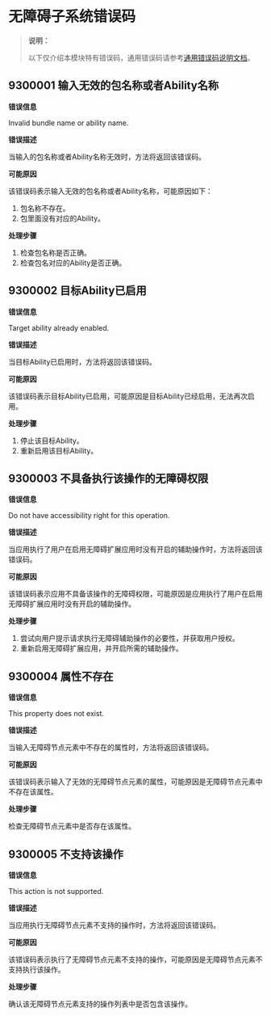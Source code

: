 # 无障碍子系统错误码

> **说明：**
>
> 以下仅介绍本模块特有错误码，通用错误码请参考[通用错误码说明文档](errorcode-universal.md)。

## 9300001 输入无效的包名称或者Ability名称

**错误信息**

Invalid bundle name or ability name.

**错误描述**

当输入的包名称或者Ability名称无效时，方法将返回该错误码。

**可能原因**

该错误码表示输入无效的包名称或者Ability名称，可能原因如下：
1. 包名称不存在。
2. 包里面没有对应的Ability。

**处理步骤**

1. 检查包名称是否正确。
2. 检查包名对应的Ability是否正确。

## 9300002 目标Ability已启用

**错误信息**

Target ability already enabled.

**错误描述**

当目标Ability已启用时，方法将返回该错误码。

**可能原因**

该错误码表示目标Ability已启用，可能原因是目标Ability已经启用，无法再次启用。

**处理步骤**

1. 停止该目标Ability。
2. 重新启用该目标Ability。

## 9300003 不具备执行该操作的无障碍权限

**错误信息**

Do not have accessibility right for this operation.

**错误描述**

当应用执行了用户在启用无障碍扩展应用时没有开启的辅助操作时，方法将返回该错误码。

**可能原因**

该错误码表示应用不具备该操作的无障碍权限，可能原因是应用执行了用户在启用无障碍扩展应用时没有开启的辅助操作。

**处理步骤**

1. 尝试向用户提示请求执行无障碍辅助操作的必要性，并获取用户授权。
2. 重新启用无障碍扩展应用，并开启所需的辅助操作。

## 9300004 属性不存在

**错误信息**

This property does not exist.

**错误描述**

当输入无障碍节点元素中不存在的属性时，方法将返回该错误码。

**可能原因**

该错误码表示输入了无效的无障碍节点元素的属性，可能原因是无障碍节点元素中不存在该属性。

**处理步骤**

检查无障碍节点元素中是否存在该属性。

## 9300005 不支持该操作

**错误信息**

This action is not supported.

**错误描述**

当应用执行无障碍节点元素不支持的操作时，方法将返回该错误码。

**可能原因**

该错误码表示执行了无障碍节点元素不支持的操作，可能原因是无障碍节点元素不支持执行该操作。

**处理步骤**

确认该无障碍节点元素支持的操作列表中是否包含该操作。